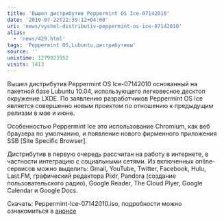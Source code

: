 ```yaml
---
title: 'Вышел дистрибутив Peppermint OS Ice-07142010'
date: '2010-07-22T22:39:12+04:00'
uri: 'news/vyshel-distributiv-peppermint-os-ice-07142010'
alias: 
  - 'news/429.html'
tags: 'Peppermint OS,Lubuntu,дистрибутивы'
source: ''
unixtime: 1279823952
visits: 1413
---
```

Вышел дистрибутив Peppermint OS Ice-07142010 основанный на пакетной базе Lubuntu 10.04,  использующего легковесное десктоп окружение LXDE. По заявлению разработчиков Peppermint OS Ice является совершенно новым проектом по отношению к предыдущим релизам в мае и июне.

Особенностью Peppermint Ice это использование Chromium, как веб браузера по умолчанию, и появление нового фирменного приложения SSB \[Site Specific Browser\]. 

Дистрибутив в первую очередь рассчитан на работу в интернете, в частности интеграцию с социальными сетями. Из включенных online-сервисов можно выделить: Gmail, YouTube,  Twitter, Facebook, Hulu, Last.FM, графический редактора Pixlr, Pandora (создание пользовательского радио), Google Reader,  The Cloud Plyer, Google Calendar и Google Docs.

Скачать: Peppermint-Ice-07142010.iso, подробности можно ознакомиться в [анонсе](http://peppermintos.com/2010/07/introducing-peppermint-ice/)
